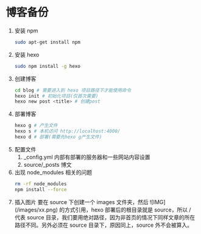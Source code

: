 # 博客备份

1. 安装 npm
	```bash
	sudo apt-get install npm
	```
2. 安装 hexo
	```bash
	sudo npm install -g hexo
	```
3. 创建博客
	```bash
	cd blog # 需要进入到 hexo 项目路径下才能使用命令
	hexo init # 初始化项目(仅首次需要)
	hexo new post <title> # 创建post
	```
4. 部署博客
	```bash
	hexo g # 产生文件
	hexo s # 本机访问 http://localhost:4000/
	hexo d # 部署(需要先hexo g产生文件)
	```
5. 配置文件
	1. _config.yml   内部有部署的服务器和一些网站内容设置
	2. source/_posts 博文
6. 出现 node_modules 相关的问题
	```bash
	rm -rf node_modules
	npm install --force
	```
7. 插入图片
	要在 source 下创建一个 images 文件夹，然后 !\[IMG\]\(/images/xx.png\) 的方式引用，hexo 部署后的根目录就是 source，所以 / 代表 source 目录，我们要用绝对路径，因为非首页的情况下同样文章的所在路径不同。另外必须在 source 目录下，原因同上，source 外不会被算入。
